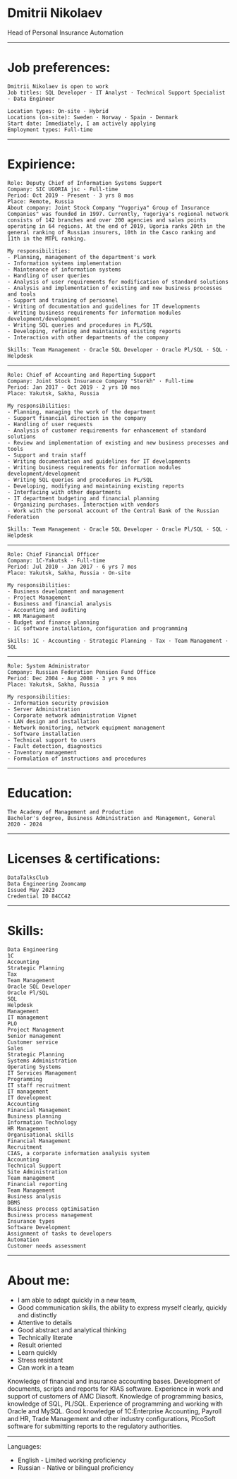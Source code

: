 # Dmitrii Nikolaev
Head of Personal Insurance Automation

---

# Job preferences:
	Dmitrii Nikolaev is open to work
	Job titles: SQL Developer · IT Analyst · Technical Support Specialist · Data Engineer

	Location types: On-site · Hybrid
	Locations (on-site): Sweden · Norway · Spain · Denmark
	Start date: Immediately, I am actively applying
	Employment types: Full-time

---

# Expirience:

	Role: Deputy Chief of Information Systems Support
	Company: SIC UGORIA jsc · Full-time
	Period: Oct 2019 - Present · 3 yrs 8 mos
	Place: Remote, Russia
	About company: Joint Stock Company "Yugoriya" Group of Insurance Companies" was founded in 1997. Currently, Yugoriya's regional network consists of 142 branches and over 200 agencies and sales points operating in 64 regions. At the end of 2019, Ugoria ranks 20th in the general ranking of Russian insurers, 10th in the Casco ranking and 11th in the MTPL ranking.

	My responsibilities:
	- Planning, management of the department's work
	- Information systems implementation
	- Maintenance of information systems
	- Handling of user queries
	- Analysis of user requirements for modification of standard solutions
	- Analysis and implementation of existing and new business processes and tools
	- Support and training of personnel
	- Writing of documentation and guidelines for IT developments
	- Writing business requirements for information modules development/development
	- Writing SQL queries and procedures in PL/SQL
	- Developing, refining and maintaining existing reports
	- Interaction with other departments of the company

	Skills: Team Management · Oracle SQL Developer · Oracle Pl/SQL · SQL · Helpdesk
---
	Role: Chief of Accounting and Reporting Support
	Company: Joint Stock Insurance Company "Sterkh" · Full-time
	Period: Jan 2017 - Oct 2019 · 2 yrs 10 mos
	Place: Yakutsk, Sakha, Russia

	My responsibilities:
	- Planning, managing the work of the department
	- Support financial direction in the company
	- Handling of user requests
	- Analysis of customer requirements for enhancement of standard solutions
	- Review and implementation of existing and new business processes and tools
	- Support and train staff
	- Writing documentation and guidelines for IT developments
	- Writing business requirements for information modules development/development
	- Writing SQL queries and procedures in PL/SQL
	- Developing, modifying and maintaining existing reports
	- Interfacing with other departments
	- IT department budgeting and financial planning
	- Organizing purchases. Interaction with vendors
	- Work with the personal account of the Central Bank of the Russian Federation

	Skills: Team Management · Oracle SQL Developer · Oracle Pl/SQL · SQL · Helpdesk
---
	Role: Chief Financial Officer
	Company: 1C-Yakutsk · Full-time
	Period: Jul 2010 - Jan 2017 · 6 yrs 7 mos
	Place: Yakutsk, Sakha, Russia · On-site

	My responsibilities:
	- Business development and management
	- Project Management
	- Business and financial analysis
	- Accounting and auditing
	- HR Management
	- Budget and finance planning
	- 1C software installation, configuration and programming

	Skills: 1C · Accounting · Strategic Planning · Tax · Team Management · SQL
---
	Role: System Administrator
	Company: Russian Federation Pension Fund Office
	Period: Dec 2004 - Aug 2008 · 3 yrs 9 mos
	Place: Yakutsk, Sakha, Russia

	My responsibilities:
	- Information security provision
	- Server Administration
	- Corporate network administration Vipnet
	- LAN design and installation
	- Network monitoring, network equipment management
	- Software installation
	- Technical support to users
	- Fault detection, diagnostics
	- Inventory management
	- Formulation of instructions and procedures

---

# Education:
	The Academy of Management and Production
	Bachelor's degree, Business Administration and Management, General
	2020 - 2024

---

# Licenses & certifications:
	DataTalksClub
	Data Engineering Zoomcamp
	Issued May 2023
	Credential ID 84CC42

---

# Skills:
	Data Engineering
	1C
	Accounting
	Strategic Planning
	Tax
	Team Management
	Oracle SQL Developer
	Oracle Pl/SQL
	SQL
	Helpdesk
	Management
	IT management
	PLO
	Project Management
	Senior management
	Customer service
	Sales
	Strategic Planning
	Systems Administration
	Operating Systems
	IT Services Management
	Programming
	IT staff recruitment
	IT management
	IT development
	Accounting
	Financial Management
	Business planning
	Information Technology
	HR Management
	Organisational skills
	Financial Management
	Recruitment
	CIAS, a corporate information analysis system
	Accounting
	Technical Support
	Site Administration
	Team management
	Financial reporting
	Team Management
	Business analysis
	DBMS
	Business process optimisation
	Business process management
	Insurance types
	Software Development
	Assignment of tasks to developers
	Automation
	Customer needs assessment

---

# About me:

- I am able to adapt quickly in a new team,
- Good communication skills, the ability to express myself clearly, quickly and distinctly
- Attentive to details
- Good abstract and analytical thinking
- Technically literate
- Result oriented
- Learn quickly
- Stress resistant
- Can work in a team

Knowledge of financial and insurance accounting bases.
Development of documents, scripts and reports for KIAS software.
Experience in work and support of customers of AMC Diasoft.
Knowledge of programming basics, knowledge of SQL, PL/SQL.
Experience of programming and working with Oracle and MySQL.
Good knowledge of 1C:Enterprise Accounting, Payroll and HR, Trade Management and other industry configurations, PicoSoft software for submitting reports to the regulatory authorities.

---

Languages:
  - English - Limited working proficiency
  - Russian - Native or bilingual proficiency

